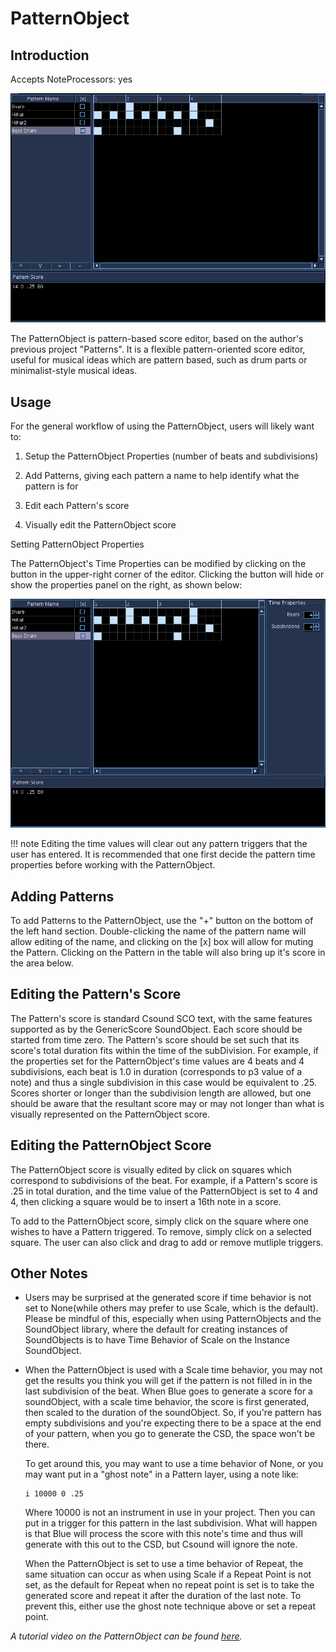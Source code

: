 # PatternObject

## Introduction

Accepts NoteProcessors: yes

![Pattern Object](../../../images/patternObject1.png)

The PatternObject is pattern-based score editor, based on the author's
previous project "Patterns". It is a flexible pattern-oriented score
editor, useful for musical ideas which are pattern based, such as drum
parts or minimalist-style musical ideas.

## Usage

For the general workflow of using the PatternObject, users will
likely want to:

1.  Setup the PatternObject Properties (number of beats and
    subdivisions)

2.  Add Patterns, giving each pattern a name to help identify what the
    pattern is for

3.  Edit each Pattern's score

4.  Visually edit the PatternObject score

 Setting PatternObject Properties

The PatternObject's Time Properties can be modified by clicking on the
button in the upper-right corner of the editor. Clicking the button will
hide or show the properties panel on the right, as shown below:

![Pattern Object Properties](../../../images/patternObject2.png)

!!! note
    Editing the time values will clear out any pattern triggers that the
    user has entered. It is recommended that one first decide the pattern
    time properties before working with the PatternObject.

##  Adding Patterns

To add Patterns to the PatternObject, use the "+" button on the bottom
of the left hand section. Double-clicking the name of the pattern name
will allow editing of the name, and clicking on the \[x\] box will allow
for muting the Pattern. Clicking on the Pattern in the table will also
bring up it's score in the area below.

##  Editing the Pattern's Score

The Pattern's score is standard Csound SCO text, with the same features
supported as by the GenericScore SoundObject. Each score should be
started from time zero. The Pattern's score should be set such that its
score's total duration fits within the time of the subDivision. For
example, if the properties set for the PatternObject's time values are 4
beats and 4 subdivisions, each beat is 1.0 in duration (corresponds to
p3 value of a note) and thus a single subdivision in this case would be
equivalent to .25. Scores shorter or longer than the subdivision length
are allowed, but one should be aware that the resultant score may or may
not longer than what is visually represented on the PatternObject score.

##  Editing the PatternObject Score

The PatternObject score is visually edited by click on squares which
correspond to subdivisions of the beat. For example, if a Pattern's
score is .25 in total duration, and the time value of the PatternObject
is set to 4 and 4, then clicking a square would be to insert a 16th note
in a score.

To add to the PatternObject score, simply click on the square where one
wishes to have a Pattern triggered. To remove, simply click on a
selected square. The user can also click and drag to add or remove
mutliple triggers.

## Other Notes

  - Users may be surprised at the generated score if time behavior is
    not set to None(while others may prefer to use Scale, which is the
    default). Please be mindful of this, especially when using
    PatternObjects and the SoundObject library, where the default for
    creating instances of SoundObjects is to have Time Behavior of Scale
    on the Instance SoundObject.

  - When the PatternObject is used with a Scale time behavior, you may
    not get the results you think you will get if the pattern is not
    filled in in the last subdivision of the beat. When Blue goes to
    generate a score for a soundObject, with a scale time behavior, the
    score is first generated, then scaled to the duration of the
    soundObject. So, if you're pattern has empty subdivisions and you're
    expecting there to be a space at the end of your pattern, when you
    go to generate the CSD, the space won't be there.
    
    To get around this, you may want to use a time behavior of None, or
    you may want put in a "ghost note" in a Pattern layer, using a note
    like:
    
    ```
    i 10000 0 .25
    ```
    
    Where 10000 is not an instrument in use in your project. Then you
    can put in a trigger for this pattern in the last subdivision. What
    will happen is that Blue will process the score with this note's
    time and thus will generate with this out to the CSD, but Csound
    will ignore the note.
    
    When the PatternObject is set to use a time behavior of Repeat, the
    same situation can occur as when using Scale if a Repeat Point is
    not set, as the default for Repeat when no repeat point is set is to
    take the generated score and repeat it after the duration of the
    last note. To prevent this, either use the ghost note technique
    above or set a repeat point.

_A tutorial video on the PatternObject can be found 
[here](https://www.youtube.com/watch?v=O2QkPMP0Rrc&t=319s)._


